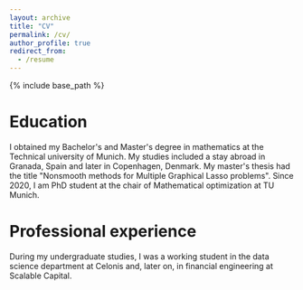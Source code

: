 ```yaml
---
layout: archive
title: "CV"
permalink: /cv/
author_profile: true
redirect_from:
  - /resume
---
```


{% include base_path %}


Education
===============

I obtained my Bachelor's and Master's degree in mathematics at the Technical university of Munich. My studies included a stay abroad in Granada, Spain and later in Copenhagen, Denmark. 
My master's thesis had the title "Nonsmooth methods for Multiple Graphical Lasso problems". Since 2020, I am PhD student at the chair of Mathematical optimization at TU Munich.

Professional experience
==========================

During my undergraduate studies, I was a working student in the data science department at Celonis and, later on, in financial engineering at Scalable Capital.  


